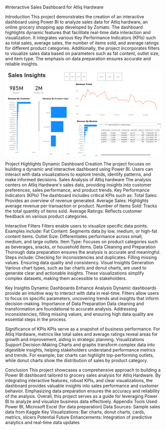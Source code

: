 



#Interactive Sales Dashboard for Atliq Hardware

Introduction
This project demonstrates the creation of an interactive dashboard using Power BI to analyze sales data for Atliq hardware, an online grocery shopping app developed by Zomato. The dashboard highlights dynamic features that facilitate real-time data interaction and visualization. It integrates various Key Performance Indicators (KPIs) such as total sales, average sales, the number of items sold, and average ratings for different product categories. Additionally, the project incorporates filters to visualize sales data based on parameters such as fat content, outlet size, and item type. The emphasis on data preparation ensures accurate and reliable insights.

![image](https://github.com/RamVishvakarma/Sales-Insights/blob/16bab7726fb6da29a31cc49ef62e4d56fc2cf148/Screenshot%202025-01-08%20153921.png)

Project Highlights
Dynamic Dashboard Creation
The project focuses on building a dynamic and interactive dashboard using Power BI. Users can interact with data visualizations to explore trends, identify patterns, and make informed decisions.
Sales Analysis of Atliq hardware
The analysis centers on Atliq Hardware's sales data, providing insights into customer preferences, sales performance, and product trends.
Key Performance Indicators (KPIs)
The dashboard includes critical KPIs such as:
Total Sales: Provides an overview of revenue generated.
Average Sales: Highlights average revenue per transaction or product.
Number of Items Sold: Tracks the total quantity of items sold.
Average Ratings: Reflects customer feedback on various product categories.


Interactive Filters
Filters enable users to visualize specific data points. Examples include:
Fat Content: Segments data by low, medium, or high-fat content items.
Outlet Size: Differentiates performance across small, medium, and large outlets.
Item Type: Focuses on product categories such as beverages, snacks, or household items.
Data Cleaning and Preparation
Thorough data preparation ensures the analysis is accurate and meaningful. Steps include:
Checking for inconsistencies and duplicates.
Filling missing values.
Ensuring data quality and consistency.
Visual Insights Generation
Various chart types, such as bar charts and donut charts, are used to generate clear and actionable insights. These visualizations simplify complex datasets, making them accessible to stakeholders.

Key Insights
Dynamic Dashboards Enhance Analysis
Dynamic dashboards provide an intuitive way to interact with data in real-time. Filters allow users to focus on specific parameters, uncovering trends and insights that inform decision-making.
Importance of Data Preparation
Data cleaning and transformation are foundational to accurate analysis. Addressing inconsistencies, filling missing values, and ensuring high data quality are essential steps in the process.




Significance of KPIs
KPIs serve as a snapshot of business performance. For Atliq Hardware, metrics like total sales and average ratings reveal areas for growth and improvement, aiding in strategic planning.
Visualizations Support Decision-Making
Charts and graphs transform complex data into digestible insights, helping stakeholders understand performance metrics and trends. For example, bar charts can highlight top-performing outlets, while donut charts show the distribution of sales by product category.

Conclusion
This project showcases a comprehensive approach to building a Power BI dashboard tailored to grocery sales analysis for Atliq Hardware. By integrating interactive features, robust KPIs, and clear visualizations, the dashboard provides valuable insights into sales performance and customer behavior. Emphasizing data preparation ensures the accuracy and reliability of the analysis. Overall, this project serves as a guide for leveraging Power BI to analyze and visualize business data effectively.
Appendix
Tools Used: Power BI, Microsoft Excel (for data preparation)
Data Sources: Sample sales data from Kaggle
Key Visualizations: Bar charts, donut charts, cards, metrics, slicers
Potential Future Enhancements: Integration of predictive analytics and real-time data updates

